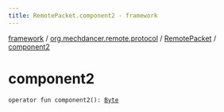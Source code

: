 ```yaml
---
title: RemotePacket.component2 - framework
---
```


[framework](../../index.html) / [org.mechdancer.remote.protocol](../index.html) / [RemotePacket](index.html) / [component2](./component2.html)

# component2

`operator fun component2(): `[`Byte`](https://kotlinlang.org/api/latest/jvm/stdlib/kotlin/-byte/index.html)